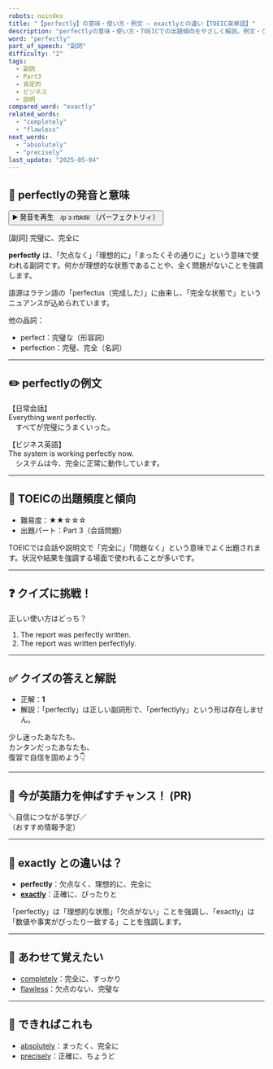 ```yaml
---
robots: noindex
title: "【perfectly】の意味・使い方・例文 ― exactlyとの違い【TOEIC英単語】"
description: "perfectlyの意味・使い方・TOEICでの出題傾向をやさしく解説。例文・クイズ付きでexactlyとの違いもわかりやすく学べます。"
word: "perfectly"
part_of_speech: "副詞"
difficulty: "2"
tags:
  - 副詞
  - Part3
  - 肯定的
  - ビジネス
  - 説明
compared_word: "exactly"
related_words:
  - "completely"
  - "flawless"
next_words:
  - "absolutely"
  - "precisely"
last_update: "2025-05-04"
---
```


## 🔰 perfectlyの発音と意味

<button class="play-audio" onclick="playTTS('perfectly')">
  <span class="play-audio-main">
    ▶️ 発音を再生　/pˈɜːrfɪktli/
  </span>
  <span class="play-audio-sub">
    （パーフェクトリィ）
  </span>
</button>

[副詞] 完璧に、完全に

**perfectly** は、「欠点なく」「理想的に」「まったくその通りに」という意味で使われる副詞です。何かが理想的な状態であることや、全く問題がないことを強調します。

語源はラテン語の「perfectus（完成した）」に由来し、「完全な状態で」というニュアンスが込められています。

他の品詞：  
- perfect：完璧な（形容詞）
- perfection：完璧、完全（名詞）

---

## ✏️ perfectlyの例文

【日常会話】  
Everything went perfectly.  
　すべてが完璧にうまくいった。

【ビジネス英語】  
The system is working perfectly now.  
　システムは今、完全に正常に動作しています。

---

## 🎯 TOEICの出題頻度と傾向

- 難易度：★★☆☆☆
- 出題パート：Part 3（会話問題）

TOEICでは会話や説明文で「完全に」「問題なく」という意味でよく出題されます。状況や結果を強調する場面で使われることが多いです。

---

## ❓ クイズに挑戦！

正しい使い方はどっち？

1. The report was perfectly written.  
2. The report was written perfectlyly.

---

## ✅ クイズの答えと解説

- 正解：**1**
- 解説：「perfectly」は正しい副詞形で、「perfectlyly」という形は存在しません。

少し迷ったあなたも、  
カンタンだったあなたも、  
復習で自信を固めよう👇️

---

## 🚀 今が英語力を伸ばすチャンス！ (PR)

<div class="info-center">
＼自信につながる学び／<br>  
（おすすめ情報予定）
</div>

---

## 🤔  exactly との違いは？

- **perfectly**：欠点なく、理想的に、完全に
- **[exactly](/word/exactly)**：正確に、ぴったりと

「perfectly」は「理想的な状態」「欠点がない」ことを強調し、「exactly」は「数値や事実がぴったり一致する」ことを強調します。

---

## 🧩 あわせて覚えたい

- [completely](/word/completely)：完全に、すっかり
- [flawless](/word/flawless)：欠点のない、完璧な

---

## 📖 できればこれも

- [absolutely](/word/absolutely)：まったく、完全に
- [precisely](/word/precisely)：正確に、ちょうど

<!-- cvid: aid11_bid18 -->
